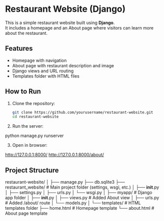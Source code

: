 # Restaurant Website (Django)
This is a simple restaurant website built using **Django**.  
It includes a homepage and an About page where visitors can learn more about the restaurant.  
## Features
- Homepage with navigation
- About page with restaurant description and image
- Django views and URL routing
- Templates folder with HTML files
## How to Run
1. Clone the repository:
   ```bash
   git clone https://github.com/yourusername/restaurant-website.git
   cd restaurant-website
2. Run the server:

python manage.py runserver


3. Open in browser:

http://127.0.0.1:8000/
http://127.0.0.1:8000/about/



## Project Structure

restaurant-website/
│
├── manage.py
├── db.sqlite3
├── restaurant_website/         # Main project folder (settings, wsgi, etc.)
│   ├── __init__.py
│   ├── settings.py
│   ├── urls.py
│   └── wsgi.py
│
├── myapp/                      # Django app folder
│   ├── __init__.py
│   ├── views.py                 # Added About view
│   ├── urls.py                  # Added /about/ route
│   └── models.py
│
└── templates/                  # HTML templates folder
    ├── home.html                # Homepage template
    └── about.html               # About page template


